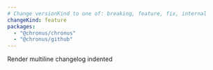 ```yaml
---
# Change versionKind to one of: breaking, feature, fix, internal
changeKind: feature
packages:
  - "@chronus/chronus"
  - "@chronus/github"
---
```


Render multiline changelog indented
